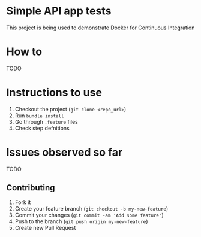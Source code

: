 Simple API app tests
=====================

This project is being used to demonstrate Docker for Continuous Integration  


How to
=======
TODO 


Instructions to use
=====================

1. Checkout the project (`git clone <repo_url>`)
2. Run `bundle install`
3. Go through `.feature` files
4. Check step defnitions

Issues observed so far
=========================

TODO


## Contributing

1. Fork it
2. Create your feature branch (`git checkout -b my-new-feature`)
3. Commit your changes (`git commit -am 'Add some feature'`)
4. Push to the branch (`git push origin my-new-feature`)
5. Create new Pull Request
